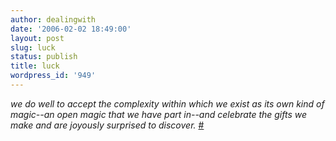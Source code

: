 ```yaml
---
author: dealingwith
date: '2006-02-02 18:49:00'
layout: post
slug: luck
status: publish
title: luck
wordpress_id: '949'
---
```


_we do well to accept the complexity within which we exist as its own kind of
magic--an open magic that we have part in--and celebrate the gifts we make and
are joyously surprised to discover._ [#][1]

   [1]: http://www.theyblinked.com/blog/2006/02/celebrate-luck.html

